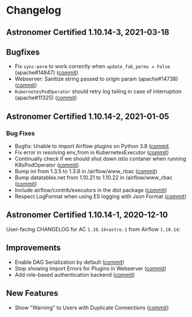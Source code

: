 # Changelog

Astronomer Certified 1.10.14-3, 2021-03-18
------------------------------------------

## Bugfixes

- Fix `sync-perm` to work correctly when `update_fab_perms = False` (apache#14847) ([commit](https://github.com/astronomer/airflow/commit/c5ea249db4d1a5528118e4168f125da3eadb59ed))
- Webserver: Sanitize string passed to origin param (apache#14738) ([commit](https://github.com/astronomer/airflow/commit/d38d3625540a0d802470177a32efb5991158f70a))
- `KubernetesPodOperator` should retry log tailing in case of interruption (apache#11325) ([commit](https://github.com/astronomer/airflow/commit/0138e6aac25556e2cf44055a7de30351a131dabc))

Astronomer Certified 1.10.14-2, 2021-01-05
-----------------------------------------------

### Bug Fixes

- Bugfix: Unable to import Airflow plugins on Python 3.8 ([commit](https://github.com/astronomer/airflow/commit/b05400d97c3e5286a10a66667b8e14fa499fdcf1)
- Fix error in resolving env_from in KubernetesExecutor ([commit](https://github.com/astronomer/airflow/commit/095f4f4ad0b54fabd03dd82c995511523a9e3b74))
- Continually check if we should shut down istio contaner when running K8sPodOperator ([commit](https://github.com/astronomer/airflow/commit/17b3d2aba321826c2497f36dfb44947e22c61d31))
- Bump ini from 1.3.5 to 1.3.8 in /airflow/www_rbac ([commit](https://github.com/astronomer/airflow/commit/00dd241bbcfcb414490f8d65677862f8220f2774))
- Bump datatables.net from 1.10.21 to 1.10.22 in /airflow/www_rbac ([commit](https://github.com/astronomer/airflow/commit/b8191fa292e36e35293e3a79b6ec5fb3cbef2d3f))
- Include airflow/contrib/executors in the dist package ([commit](https://github.com/astronomer/airflow/commit/6240f44ef90f2dd9588e8ddbe8da7614ca357d6e))
- Respect LogFormat when using ES logging with Json Format ([commit](https://github.com/astronomer/airflow/commit/a6acb4964d6f48a145bb7d56302d81f12ec22b88))

Astronomer Certified 1.10.14-1, 2020-12-10
-----------------------------------------------

User-facing CHANGELOG for AC `1.10.14+astro.1` from Airflow `1.10.14`:

## Improvements

- Enable DAG Serialization by default ([commit](https://github.com/apache/airflow/commit/8a265067e))
- Stop showing Import Errors for Plugins in Webserver ([commit](https://github.com/apache/airflow/commit/ad871021b))
- Add role-based authentication backend ([commit](https://github.com/apache/airflow/commit/540eb0a0e))

## New Features
- Show "Warning" to Users with Duplicate Connections ([commit](https://github.com/apache/airflow/commit/0e40ddd8e))
